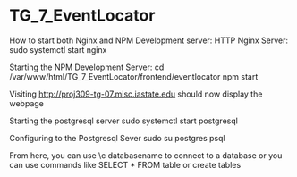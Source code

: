 # TG_7_EventLocator

How to start both Nginx and NPM Development server:
HTTP Nginx Server:
sudo systemctl start nginx

Starting the NPM Development Server:
cd /var/www/html/TG_7_EventLocator/frontend/eventlocator
npm start

Visiting http://proj309-tg-07.misc.iastate.edu should now display the webpage

Starting the postgresql server
sudo systemctl start postgresql

Configuring to the Postgresql Sever
sudo su postgres
psql

From here, you can use \c databasename to connect to a database
or you can use commands like SELECT * FROM table or create tables


